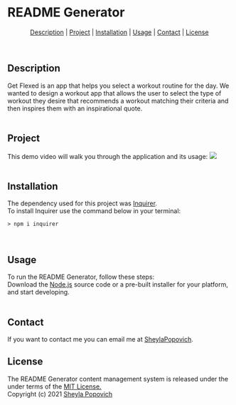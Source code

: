 # README Generator

<p align="center">
<a href="#description">Description</a> |
<a href="#project">Project</a> |
<a href="#installation">Installation</a> |
<a href="#usage">Usage</a> |
<a href="#contact">Contact</a> |
<a href="#license">License</a>
</p>
<br>

## **Description**
Get Flexed is an app that helps you select a workout routine for the day. We wanted to design a workout app that allows the user to select the type of workout they desire that recommends a workout matching their criteria and then inspires them with an inspirational quote.
<br>
<br>

## **Project** 
This demo video will walk you through the application and its usage:
<img src="README-generator\utils\assets\README-generator-demo.gif">
<br>
<br>

## **Installation** 
The dependency used for this project was [Inquirer](https://www.npmjs.com/package/inquirer). <br>
To install Inquirer use the command below in your terminal:
```
> npm i inquirer
```
<br>

## **Usage**
To run the README Generator, follow these steps: <br>
Download the [Node.js](https://nodejs.org/en/download/) source code or a pre-built installer for your platform, and start developing.
<br>
<br>

## Contact
If you want to contact me you can email me at [SheylaPopovich](sheylapopovich@gmail.com).


## **License**
The README Generator content management system is released under the under terms of the [MIT License.](https://github.com/SheylaPopovich/README-generator/blob/main/LICENSE)
<br>Copyright (c) 2021 [Sheyla Popovich](https://github.com/SheylaPopovich)
<br>


